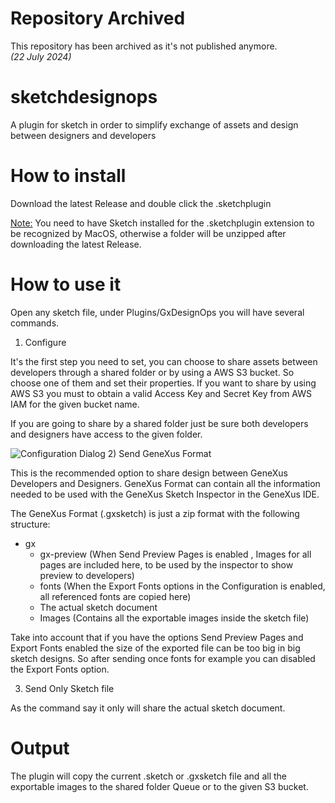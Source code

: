 # Repository Archived

This repository has been archived as it's not published anymore.  
*(22 July 2024)*

# sketchdesignops
A plugin for sketch in order to simplify exchange of assets and design between designers and developers

# How to install

Download the latest Release and double click the .sketchplugin 

<ins>Note:</ins> You need to have Sketch installed for the .sketchplugin extension to be recognized by MacOS, otherwise a folder will be unzipped after downloading the latest Release.

# How to use it

Open any sketch file, under Plugins/GxDesignOps you will have several commands.

1) Configure

It's the first step you need to set, you can choose to share assets between developers through a shared folder or by using
a AWS S3 bucket.
So choose one of them and set their properties. If you want to share by using AWS S3 you must to obtain a valid Access Key and Secret Key from AWS IAM for the given bucket name.

If you are going to share by a shared folder just be sure both developers and designers have access to the given folder.

![Configuration Dialog](configuration.png)
2) Send GeneXus Format

This is the recommended option to share design between GeneXus Developers and Designers.
GeneXus Format can contain all the information needed to be used with the GeneXus Sketch Inspector in the GeneXus IDE.

The GeneXus Format (.gxsketch) is just a zip format with the following structure:

- gx
    - gx-preview  (When Send Preview Pages is enabled , Images for all pages are included here, to be used by the inspector to show preview to developers)
    - fonts (When the Export Fonts options in the Configuration is enabled, all referenced fonts are copied here)
    - <sketch file>  The actual sketch document
    - <sketch file name>Images (Contains all the exportable images inside the sketch file)

Take into account that if you have the options Send Preview Pages and Export Fonts enabled the size of the exported file can be too big in big sketch designs. So after sending once fonts for example you can disabled the Export Fonts option.

3) Send Only Sketch file

As the command say it only will share the actual sketch document.


# Output

The plugin will copy the current .sketch or .gxsketch file and all the exportable images to the shared folder Queue or to the given S3 bucket.
